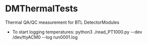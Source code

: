 # DMThermalTests
Thermal QA/QC measurement for BTL DetectorModules

- To start logging temperatures: python3 ./read_PT1000.py --dev /dev/ttyACM0 --log run0001.log
